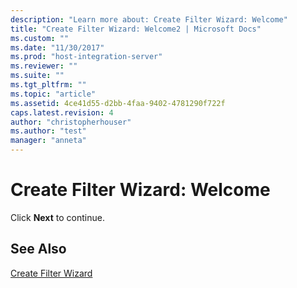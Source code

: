 ```yaml
---
description: "Learn more about: Create Filter Wizard: Welcome"
title: "Create Filter Wizard: Welcome2 | Microsoft Docs"
ms.custom: ""
ms.date: "11/30/2017"
ms.prod: "host-integration-server"
ms.reviewer: ""
ms.suite: ""
ms.tgt_pltfrm: ""
ms.topic: "article"
ms.assetid: 4ce41d55-d2bb-4faa-9402-4781290f722f
caps.latest.revision: 4
author: "christopherhouser"
ms.author: "test"
manager: "anneta"
---
```

# Create Filter Wizard: Welcome
Click **Next** to continue.  
  
## See Also  
 [Create Filter Wizard](../core/create-filter-wizard2.md)
